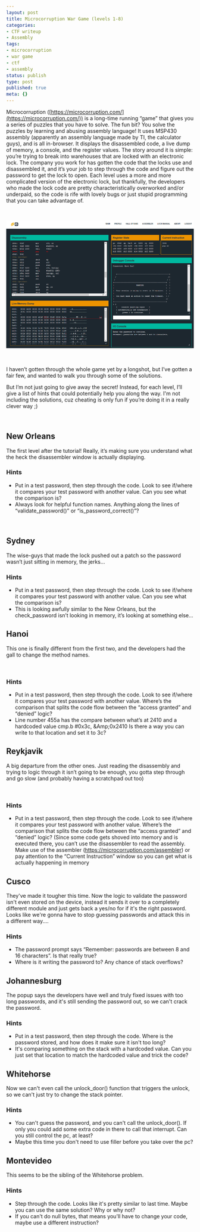 ```yaml
---
layout: post
title: Microcorruption War Game (levels 1-8)
categories:
- CTF writeup
- Assembly
tags:
- microcorruption
- war game
- ctf
- assembly
status: publish
type: post
published: true
meta: {}
---
```


Microcorruption ([https://microcorruption.com/](https://microcorruption.com/)) is a long-time running “game” that gives you a series of puzzles that you have to solve. The fun bit? You solve the puzzles by learning and abusing assembly language! It uses MSP430 assembly (apparently an assembly language made by TI, the calculator guys), and is all in-browser. It displays the disassembled code, a live dump of memory, a console, and the register values. The story around it is simple: you’re trying to break into warehouses that are locked with an electronic lock. The company you work for has gotten the code that the locks use and disassembled it, and it’s your job to step through the code and figure out the password to get the lock to open. Each level uses a more and more complicated version of the electronic lock, but thankfully, the developers who made the lock code are pretty characteristically overworked and/or underpaid, so the code is rife with lovely bugs or just stupid programming that you can take advantage of.

             
          
![Screenshot of Microcorruption screen](/squarespace_images/Screenshot+of+Microcorruption+screen)


 

I haven’t gotten through the whole game yet by a longshot, but I’ve gotten a fair few, and wanted to walk you through some of the solutions.

But I’m not just going to give away the secret! Instead, for each level, I’ll give a list of hints that could potentially help you along the way. I'm not including the solutions, cuz cheating is only fun if you’re doing it in a really clever way ;)

 

## New Orleans


The first level after the tutorial! Really, it’s making sure you understand what the heck the disassembler window is actually displaying.

### Hints
* Put in a test password, then step through the code. Look to see if/where it compares your test password with another value. Can you see what the comparison is?
* Always look for helpful function names. Anything along the lines of “validate_password()” or “is_password_correct()”?



 

## Sydney


The wise-guys that made the lock pushed out a patch so the password wasn’t just sitting in memory, the jerks…

### Hints
* Put in a test password, then step through the code. Look to see if/where it compares your test password with another value. Can you see what the comparison is?
* This is looking awfully similar to the New Orleans, but the check_password isn’t looking in memory, it’s looking at something else...



## Hanoi


This one is finally different from the first two, and the developers had the gall to change the method names.

 

### Hints
* Put in a test password, then step through the code. Look to see if/where it compares your test password with another value. Where’s the comparison that splits the code flow between the “access granted” and “denied” logic?
* Line number 455a has the compare between what’s at 2410 and a hardcoded value cmp.b #0x3c, &Amp;0x2410 Is there a way you can write to that location and set it to 3c?



## Reykjavik


A big departure from the other ones. Just reading the disassembly and trying to logic through it isn’t going to be enough, you gotta step through and go slow (and probably having a scratchpad out too)

 

### Hints
* Put in a test password, then step through the code. Look to see if/where it compares your test password with another value. Where’s the comparison that splits the code flow between the “access granted” and “denied” logic? (Since some code gets shoved into memory and is executed there, you can’t use the disassembler to read the assembly. Make use of the assembler (https://microcorruption.com/assembler) or pay attention to the “Current Instruction” window so you can get what is actually happening in memory



## Cusco


They've made it tougher this time. Now the logic to validate the password isn't even stored on the device, instead it sends it over to a completely different module and just gets back a yes/no for if it's the right password. Looks like we're gonna have to stop guessing passwords and attack this in a different way....

### Hints
* The password prompt says “Remember: passwords are between 8 and 16 characters”. Is that really true?
* Where is it writing the password to? Any chance of stack overflows?



## Johannesburg


The popup says the developers have well and truly fixed issues with too long passwords, and it's still sending the password out, so we can't crack the password.

### Hints
* Put in a test password, then step through the code. Where is the password stored, and how does it make sure it isn't too long?
* It's comparing something on the stack with a hardcoded value. Can you just set that location to match the hardcoded value and trick the code?



## Whitehorse


Now we can't even call the unlock_door() function that triggers the unlock, so we can't just try to change the stack pointer.

### Hints
* You can't guess the password, and you can't call the unlock_door(). If only you could add some extra code in there to call that interrupt. Can you still control the pc, at least?
* Maybe this time you don't need to use filler before you take over the pc?



## Montevideo


This seems to be the sibling of the Whitehorse problem.

### Hints
* Step through the code. Looks like it's pretty similar to last time. Maybe you can use the same solution? Why or why not?
* If you can't do null bytes, that means you'll have to change your code, maybe use a different instruction?

